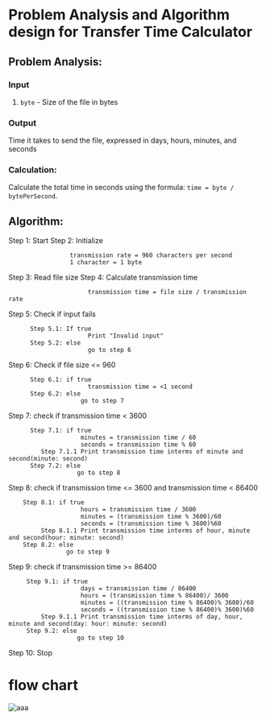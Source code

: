 
# Problem Analysis and Algorithm design for Transfer Time Calculator




## Problem Analysis:
### Input
1. `byte` - Size of the file in bytes

### Output
Time it takes to send the file, expressed in days, hours, minutes, and seconds

### Calculation: 
Calculate the total time in seconds using the formula: `time = byte / bytePerSecond`.

## Algorithm:
Step 1: Start
Step 2: Initialize 
```
                 transmission rate = 960 characters per second
                 1 character = 1 byte
```
Step 3: Read file size
Step 4: Calculate transmission time 
```
                      transmission time = file size / transmission rate
```
Step 5: Check if input fails
```
      Step 5.1: If true
                      Print "Invalid input"
      Step 5.2: else
                      go to step 6
```
Step 6: Check if file size <= 960
```
      Step 6.1: if true
                      transmission time = <1 second
      Step 6.2: else
                    go to step 7   
```
Step 7: check if transmission time < 3600
```
      Step 7.1: if true
                    minutes = transmission time / 60
                    seconds = transmission time % 60
         Step 7.1.1 Print transmission time interms of minute and second(minute: second)
      Step 7.2: else 
                   go to step 8
```

Step 8: check if transmission time <= 3600 and transmission time < 86400
```
    Step 8.1: if true
                    hours = transmission time / 3600
                    minutes = (transmission time % 3600)/60
                    seconds = (transmission time % 3600)%60
         Step 8.1.1 Print transmission time interms of hour, minute and second(hour: minute: second)
    Step 8.2: else
                go to step 9
```

Step 9: check if transmission time >= 86400
```
     Step 9.1: if true
                    days = transmission time / 86400
                    hours = (transmission time % 86400)/ 3600
                    minutes = ((transmission time % 86400)% 3600)/60
                    seconds = ((transmission time % 86400)% 3600)%60
         Step 9.1.1 Print transmission time interms of day, hour, minute and second(day: hour: minute: second)
     Step 9.2: else 
                   go to step 10
```
Step 10: Stop


#  flow chart


![aaa](https://github.com/user-attachments/assets/60792eaf-f786-4a0e-84d1-9895935dca54)
